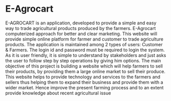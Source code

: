# E-Agrocart
E-AGROCART is an application, developed to provide a simple and easy way to trade agricultural products produced by the farmers.
E-Agrocart computerized approach for better and clear marketing. This website will provide simple 
online platform for farmer and customer to trade agriculture products. The application is maintained 
among 2 types of users: Customer & Farmers. The login id and password must be required to login 
the system. As it is user friendly, it is simple to understand by stakeholders and just asks the user to 
follow step by step operations by giving him options.
The main objective of this project is building a website which will help farmers to sell their products, 
by providing them a large online market to sell their produce. This website helps to provide 
technology and services to the farmers and sellers thus helping them to expand their business and 
provide them with a wider market. Hence improve the present farming process and to an extent 
provide knowledge about recent agricultural issue
